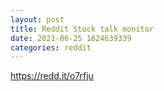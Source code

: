 ```yaml
--- 
layout: post 
title: Reddit Stock talk monitor 
date: 2021-06-25 1624639339 
categories: reddit 
--- 
```

https://redd.it/o7rfju